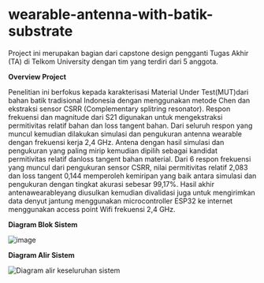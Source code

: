 # wearable-antenna-with-batik-substrate

Project ini merupakan bagian dari capstone design pengganti Tugas Akhir (TA) di Telkom University dengan tim yang terdiri dari 5 anggota.

**Overview Project**

Penelitian ini berfokus kepada karakterisasi Material Under Test(MUT)dari bahan batik tradisional Indonesia dengan menggunakan metode Chen dan ekstraksi sensor CSRR (Complementary splitring  resonator).   Respon  frekuensi dan magnitude dari  S21 digunakan  untuk  mengekstraksi permitivitas  relatif bahan dan loss tangent bahan.  Dari seluruh respon yang muncul kemudian dilakukan simulasi dan pengukuran antenna wearable dengan frekuensi kerja 2,4 GHz.   Antena dengan hasil simulasi dan pengukuran yang paling mirip  kemudian  dipilih  sebagai  kandidat  permitivitas  relatif  danloss  tangent bahan  material.   Dari  6  respon frekuensi  yang  muncul  dari  pengukuran  sensor  CSRR,  nilai  permitivitas  relatif  2,083  dan  loss  tangent  0,144 memperoleh  kemiripan  yang  baik  antara  simulasi  dan  pengukuran  dengan  tingkat  akurasi  sebesar  99,17%. Hasil akhir antenawearableyang diusulkan kemudian divalidasi juga untuk mengirimkan data denyut jantung menggunakan microcontroller ESP32 ke internet menggunakan access point Wifi frekuensi 2,4 GHz.


**Diagram Blok Sistem**

![image](https://github.com/ummijumria1101/wearable-antenna-with-batik-substrate/assets/58371327/86a14c47-5b82-46b5-91f1-d5f9de1e1775)

**Diagram Alir Sistem**

![Diagram alir keseluruhan sistem](https://github.com/ummijumria1101/wearable-antenna-with-batik-substrate/assets/58371327/eac6e005-933d-4433-acac-8f11c380797a)
